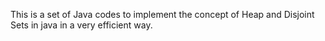 This is a set of Java codes to implement the concept of Heap and Disjoint Sets in java in a very efficient way.
